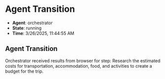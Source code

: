 # Agent Transition

- **Agent**: orchestrator
- **State**: running
- **Time**: 3/26/2025, 11:44:55 AM

## Agent Transition

Orchestrator received results from browser for step: Research the estimated costs for transportation, accommodation, food, and activities to create a budget for the trip.

